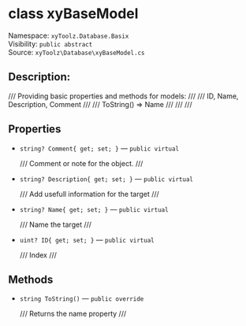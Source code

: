 # class xyBaseModel

Namespace: `xyToolz.Database.Basix`  
Visibility: `public abstract`  
Source: `xyToolz\Database\xyBaseModel.cs`

## Description:

/// Providing basic properties and methods for models:
    /// 
    /// ID, Name, Description, Comment
    /// 
    /// ToString() => Name
    /// 
    /// 
    ///

## Properties

- `string? Comment{ get; set; }` — `public virtual`
  
  /// Comment or note for the object.
        ///
- `string? Description{ get; set; }` — `public virtual`
  
  /// Add usefull information for the target
        ///
- `string? Name{ get; set; }` — `public virtual`
  
  /// Name the target
        ///
- `uint? ID{ get; set; }` — `public virtual`
  
  /// Index
        ///

## Methods

- `string ToString()` — `public override`
  
  /// Returns the name property
        ///

